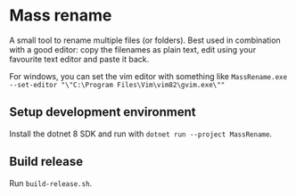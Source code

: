 Mass rename
============
A small tool to rename multiple files (or folders).
Best used in combination with a good editor: copy the filenames as plain text,
edit using your favourite text editor and paste it back.

For windows, you can set the vim editor with something like
`MassRename.exe --set-editor "\"C:\Program Files\Vim\vim82\gvim.exe\""`

Setup development environment
------------------------------
Install the dotnet 8 SDK and run with `dotnet run --project MassRename`.

Build release
--------------
Run `build-release.sh`.
